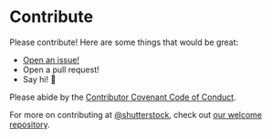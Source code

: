 # Contribute

Please contribute! Here are some things that would be great:
- [Open an issue!](https://github.com/shutterstock/devent-forwarder/issues/new)
- Open a pull request!
- Say hi! :wave:

Please abide by the [Contributor Covenant Code of Conduct](CODE_OF_CONDUCT.md).

For more on contributing at [@shutterstock](https://github.com/shutterstock), check out [our welcome repository](https://github.com/shutterstock/welcome).
